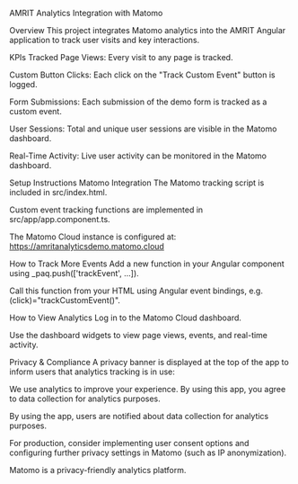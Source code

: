 AMRIT Analytics Integration with Matomo

Overview
This project integrates Matomo analytics into the AMRIT Angular application to track user visits and key interactions.

KPIs Tracked
Page Views: Every visit to any page is tracked.

Custom Button Clicks: Each click on the "Track Custom Event" button is logged.

Form Submissions: Each submission of the demo form is tracked as a custom event.

User Sessions: Total and unique user sessions are visible in the Matomo dashboard.

Real-Time Activity: Live user activity can be monitored in the Matomo dashboard.

Setup Instructions
Matomo Integration
The Matomo tracking script is included in src/index.html.

Custom event tracking functions are implemented in src/app/app.component.ts.

The Matomo Cloud instance is configured at: https://amritanalyticsdemo.matomo.cloud

How to Track More Events
Add a new function in your Angular component using _paq.push(['trackEvent', ...]).

Call this function from your HTML using Angular event bindings, e.g. (click)="trackCustomEvent()".

How to View Analytics
Log in to the Matomo Cloud dashboard.

Use the dashboard widgets to view page views, events, and real-time activity.

Privacy & Compliance
A privacy banner is displayed at the top of the app to inform users that analytics tracking is in use:

We use analytics to improve your experience. By using this app, you agree to data collection for analytics purposes.

By using the app, users are notified about data collection for analytics purposes.

For production, consider implementing user consent options and configuring further privacy settings in Matomo (such as IP anonymization).

Matomo is a privacy-friendly analytics platform.